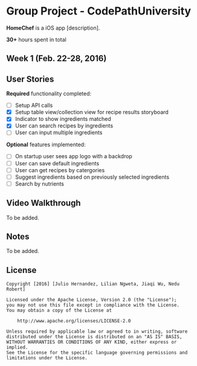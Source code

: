 # Group Project - CodePathUniversity

**HomeChef** is a iOS app [description].

**30+** hours spent in total

## Week 1 (Feb. 22-28, 2016)

## User Stories

**Required** functionality completed:

- [ ] Setup API calls 
- [X] Setup table view/collection view for recipe results storyboard
- [X] Indicator to show ingredients matched
- [X] User can search recipes by ingredients
- [ ] User can input multiple ingredients

**Optional** features implemented:

- [ ] On startup user sees app logo with a backdrop
- [ ] User can save default ingredients 
- [ ] User can get recipes by catergories
- [ ] Suggest ingredients based on previously selected ingredients
- [ ] Search by nutrients

## Video Walkthrough 

To be added.

## Notes

To be added.

## License

    Copyright [2016] [Julio Hernandez, Lilian Ngweta, Jiaqi Wu, Nedu Robert]

    Licensed under the Apache License, Version 2.0 (the "License");
    you may not use this file except in compliance with the License.
    You may obtain a copy of the License at

        http://www.apache.org/licenses/LICENSE-2.0

    Unless required by applicable law or agreed to in writing, software
    distributed under the License is distributed on an "AS IS" BASIS,
    WITHOUT WARRANTIES OR CONDITIONS OF ANY KIND, either express or implied.
    See the License for the specific language governing permissions and
    limitations under the License.
